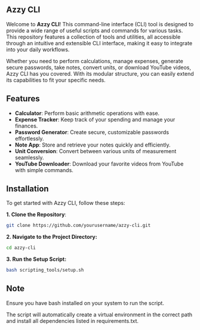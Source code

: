 ## Azzy CLI

Welcome to **Azzy CLI**! This command-line interface (CLI) tool is designed to provide a wide range of useful scripts and commands for various tasks. This repository features a collection of tools and utilities, all accessible through an intuitive and extensible CLI interface, making it easy to integrate into your daily workflows.

Whether you need to perform calculations, manage expenses, generate secure passwords, take notes, convert units, or download YouTube videos, Azzy CLI has you covered. With its modular structure, you can easily extend its capabilities to fit your specific needs.

## Features

- **Calculator**: Perform basic arithmetic operations with ease.
- **Expense Tracker**: Keep track of your spending and manage your finances.
- **Password Generator**: Create secure, customizable passwords effortlessly.
- **Note App**: Store and retrieve your notes quickly and efficiently.
- **Unit Conversion**: Convert between various units of measurement seamlessly.
- **YouTube Downloader**: Download your favorite videos from YouTube with simple commands.

## Installation

To get started with Azzy CLI, follow these steps:

**1. Clone the Repository**:
```bash
git clone https://github.com/yourusername/azzy-cli.git
```
**2. Navigate to the Project Directory:**
```bash
cd azzy-cli
```
**3. Run the Setup Script:**
```bash
bash scripting_tools/setup.sh
```

## Note
Ensure you have bash installed on your system to run the script.

The script will automatically create a virtual environment in the correct path and install all dependencies listed in requirements.txt.
